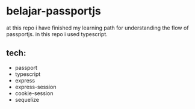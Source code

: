 # belajar-passportjs
at this repo i have finished my learning path for understanding the flow of passportjs.
in this repo i used typescript.

## tech:
- passport
- typescript
- express
- express-session
- cookie-session
- sequelize
